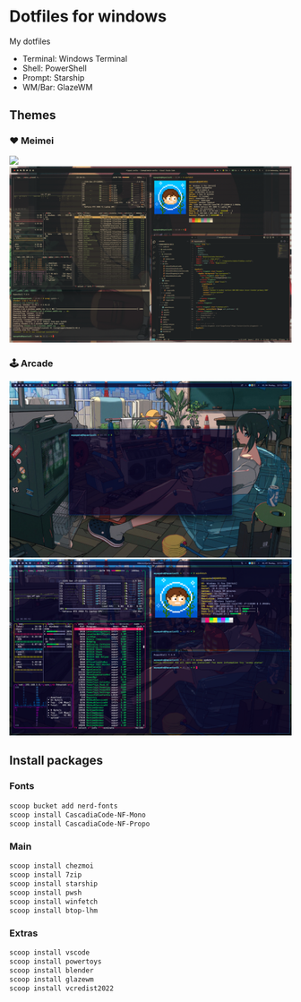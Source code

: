 # Dotfiles for windows

My dotfiles

- Terminal: Windows Terminal
- Shell: PowerShell
- Prompt: Starship
- WM/Bar: GlazeWM

## Themes

### ❤️ Meimei

<img src="screenshots/screenshot-gruvbox-0.png" />
<img src="screenshots/screenshot-gruvbox-1.png" />

### 🕹️ Arcade

<img src="screenshots/desktop-arcade-1.png" />
<img src="screenshots/desktop-arcade.png" />

## Install packages

### Fonts

```
scoop bucket add nerd-fonts
scoop install CascadiaCode-NF-Mono
scoop install CascadiaCode-NF-Propo
```

### Main

```
scoop install chezmoi
scoop install 7zip
scoop install starship
scoop install pwsh
scoop install winfetch
scoop install btop-lhm
```

### Extras

```
scoop install vscode
scoop install powertoys
scoop install blender
scoop install glazewm
scoop install vcredist2022
```
